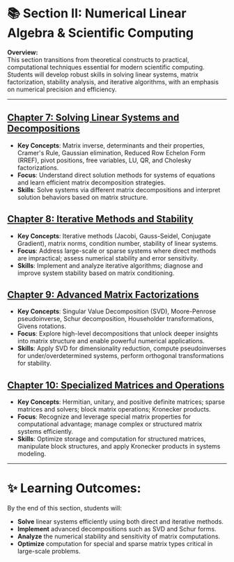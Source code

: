 # 📚 Section II: Numerical Linear Algebra & Scientific Computing

**Overview:**  
This section transitions from theoretical constructs to practical, computational techniques essential for modern scientific computing. Students will develop robust skills in solving linear systems, matrix factorization, stability analysis, and iterative algorithms, with an emphasis on numerical precision and efficiency.

---

## **[Chapter 7: Solving Linear Systems and Decompositions](chapter-7/chapter-7.md)**
- **Key Concepts**: Matrix inverse, determinants and their properties, Cramer's Rule, Gaussian elimination, Reduced Row Echelon Form (RREF), pivot positions, free variables, LU, QR, and Cholesky factorizations.
- **Focus**: Understand direct solution methods for systems of equations and learn efficient matrix decomposition strategies.
- **Skills**: Solve systems via different matrix decompositions and interpret solution behaviors based on matrix structure.

## **[Chapter 8: Iterative Methods and Stability](chapter-8/chapter-8.md)**
- **Key Concepts**: Iterative methods (Jacobi, Gauss-Seidel, Conjugate Gradient), matrix norms, condition number, stability of linear systems.
- **Focus**: Address large-scale or sparse systems where direct methods are impractical; assess numerical stability and error sensitivity.
- **Skills**: Implement and analyze iterative algorithms; diagnose and improve system stability based on matrix conditioning.

## **[Chapter 9: Advanced Matrix Factorizations](chapter-9/chapter-9.md)**
- **Key Concepts**: Singular Value Decomposition (SVD), Moore-Penrose pseudoinverse, Schur decomposition, Householder transformations, Givens rotations.
- **Focus**: Explore high-level decompositions that unlock deeper insights into matrix structure and enable powerful numerical applications.
- **Skills**: Apply SVD for dimensionality reduction, compute pseudoinverses for under/overdetermined systems, perform orthogonal transformations for stability.

## **[Chapter 10: Specialized Matrices and Operations](chapter-10/chapter-10.md)**
- **Key Concepts**: Hermitian, unitary, and positive definite matrices; sparse matrices and solvers; block matrix operations; Kronecker products.
- **Focus**: Recognize and leverage special matrix properties for computational advantage; manage complex or structured matrix systems efficiently.
- **Skills**: Optimize storage and computation for structured matrices, manipulate block structures, and apply Kronecker products in systems modeling.

---

# ✨ Learning Outcomes:
By the end of this section, students will:
- **Solve** linear systems efficiently using both direct and iterative methods.
- **Implement** advanced decompositions such as SVD and Schur forms.
- **Analyze** the numerical stability and sensitivity of matrix computations.
- **Optimize** computation for special and sparse matrix types critical in large-scale problems.
